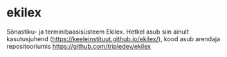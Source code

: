 # ekilex
Sõnastiku- ja terminibaasisüsteem Ekilex. Hetkel asub siin ainult kasutusjuhend (https://keeleinstituut.github.io/ekilex/), kood asub arendaja repositooriumis https://github.com/tripledev/ekilex
